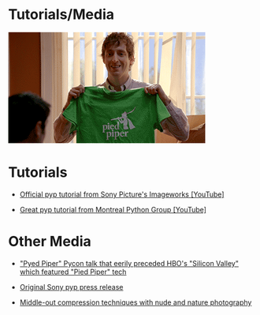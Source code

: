 # Tutorials/Media

![pyp shirt](https://github.com/thepyedpiper/pyp/blob/gh-pages/piedpipershirt.gif?raw=true)

# Tutorials
* [Official pyp tutorial from Sony Picture's Imageworks [YouTube]](https://www.youtube.com/watch?v=eWtVWF0JSJA)

* [Great pyp tutorial from Montreal Python Group [YouTube]](https://www.youtube.com/watch?v=bXH7ppWSTDo)

# Other Media

* ["Pyed Piper" Pycon talk that eerily preceded HBO's "Silicon Valley" which featured "Pied Piper" tech](https://www.youtube.com/watch?v=3UHE-zD1r_M)

* [Original Sony pyp press release](https://www.sony.com/content/sony/en/en_us/SCA/company-news/press-releases/sony-pictures-digital-network/2011/sony-pictures-imageworks-siggraph-2011.html)

* [Middle-out compression techniques with nude and nature photography](https://www.google.com/search?sxsrf=APq-WBupyjPeyLJ_sKthWeeZFBVGJAp3eQ:1647581758905&q=pied+piper+gif+silicon+valley&tbm=isch&chips=q:pied+piper+gif+silicon+valley,online_chips:giphy:JmALX-LHNZM%3D&usg=AI4_-kQYJT28hI6QfyJ9INyK31UMqoGsKA&sa=X&ved=2ahUKEwjyhemr-M72AhU1H0QIHbEoBcEQgIoDKAB6BAgCEAo&biw=1440&bih=764&dpr=2)
